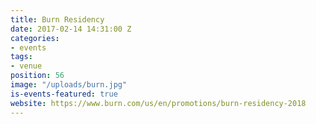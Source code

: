 ```yaml
---
title: Burn Residency
date: 2017-02-14 14:31:00 Z
categories:
- events
tags:
- venue
position: 56
image: "/uploads/burn.jpg"
is-events-featured: true
website: https://www.burn.com/us/en/promotions/burn-residency-2018
---
```


